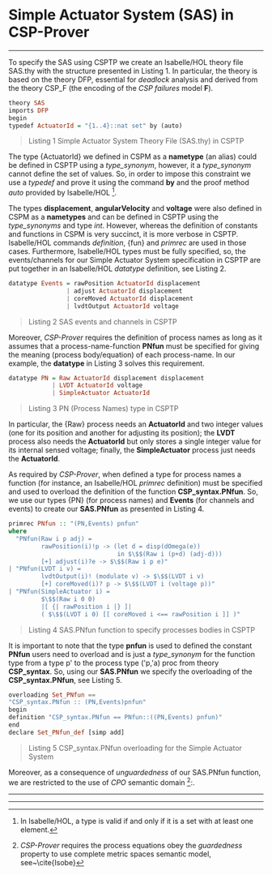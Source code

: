 # Simple Actuator System (SAS) in CSP-Prover

---

To specify the SAS using CSPTP we create an Isabelle/HOL theory file SAS.thy with the structure presented in Listing 1. In particular, the theory is based on the theory DFP, essential for *deadlock* analysis and derived from the theory CSP_F (the encoding of the *CSP* *failures* model **F**).

  ```haskell
theory SAS
imports DFP
begin
typedef ActuatorId = "{1..4}::nat set" by (auto)
  ```
  > Listing 1 Simple Actuator System Theory File (SAS.thy) in CSPTP

The type {ActuatorId} we defined in CSPM as a **nametype** (an alias) could be defined in CSPTP using a *type_synonym*, however, it a *type_synonym* cannot define the set of values. So, in order to impose this constraint we use a *typedef* and prove it using the command **by** and the proof method *auto* provided by Isabelle/HOL [^1].

The types **displacement**, **angularVelocity** and **voltage** were also defined in CSPM as a **nametypes** and can be defined in CSPTP using the *type_synonyms* and type *int*. However, whereas the definition of constants and functions in CSPM is very succinct, it is more verbose in CSPTP. Isabelle/HOL commands *definition*, {fun} and *primrec* are used in those cases. Furthermore, Isabelle/HOL types must be fully specified, so, the events/channels for our Simple Actuator System specification in CSPTP are put together in an Isabelle/HOL *datatype* definition, see Listing 2.

  ```haskell
datatype Events = rawPosition ActuatorId displacement
                  | adjust ActuatorId displacement
                  | coreMoved ActuatorId displacement
                  | lvdtOutput ActuatorId voltage
  ```
  > Listing 2 SAS events and channels in CSPTP

Moreover, *CSP-Prover* requires the definition of process names as long as it assumes that a process-name-function **PNfun** must be specified for giving the meaning (process body/equation) of each process-name. In our example, the **datatype** in Listing 3 solves this requirement.

  ```haskell
datatype PN = Raw ActuatorId displacement displacement
              | LVDT ActuatorId voltage
              | SimpleActuator ActuatorId
  ```
  > Listing 3 PN (Process Names) type in CSPTP

In particular, the {Raw} process needs an **ActuatorId** and two integer values (one for its position and another for adjusting its position); the **LVDT** process also needs the **ActuatorId** but only stores a single integer value for its internal sensed voltage; finally, the **SimpleActuator** process just needs the **ActuatorId**.

As required by *CSP-Prover*, when defined a type for process names a function (for instance, an Isabelle/HOL *primrec* definition) must be specified and used to overload the definition of the function **CSP_syntax.PNfun**. So, we use our types {PN} (for process names) and **Events** (for channels and events) to create our **SAS.PNfun** as presented in Listing 4.

  ```haskell
primrec PNfun :: "(PN,Events) pnfun"
where
    "PNfun(Raw i p adj) =
           rawPosition(i)!p -> (let d = disp(dOmega(e))
                                in $\$$(Raw i (p+d) (adj-d)))
           [+] adjust(i)?e -> $\$$(Raw i p e)"
  | "PNfun(LVDT i v) =
           lvdtOutput(i)! (modulate v) -> $\$$(LVDT i v)
           [+] coreMoved(i)? p -> $\$$(LVDT i (voltage p))"
  | "PNfun(SimpleActuator i) =
           $\$$(Raw i 0 0)
           |[ {| rawPosition i |} ]|
           ( $\$$(LVDT i 0) [[ coreMoved i <== rawPosition i ]] )"
  ```
  > Listing 4 SAS.PNfun function to specify processes bodies in CSPTP

It is important to note that the type **pnfun** is used to defined the constant **PNfun** users need to overload and is just a *type_synonym* for the function type from a type p' to the process type ('p,'a) proc from theory **CSP_syntax**. So, using our **SAS.PNfun** we specify the overloading of the **CSP_syntax.PNfun**, see Listing 5.

  ```haskell
overloading Set_PNfun == 
  "CSP_syntax.PNfun :: (PN,Events)pnfun"
begin
  definition "CSP_syntax.PNfun == PNfun::((PN,Events) pnfun)"
end
declare Set_PNfun_def [simp add]
  ```
  > Listing 5 CSP_syntax.PNfun overloading for the Simple Actuator System

Moreover, as a consequence of *unguardedness* of our SAS.PNfun function, we are restricted to the use of *CPO* semantic domain [^2]:.

---

[^1]: In Isabelle/HOL, a type is valid if and only if it is a set with at least one element.

[^2]: *CSP-Prover* requires the process equations obey the *guardedness* property to use complete metric spaces semantic model, see~\cite{Isobe}

---
